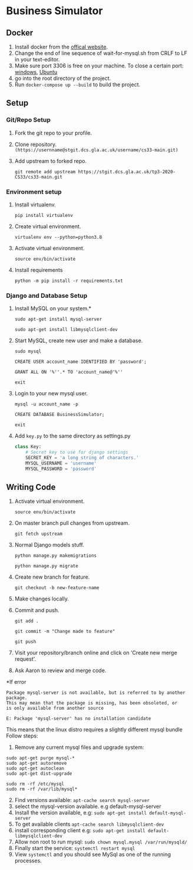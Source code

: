 # Business Simulator

## Docker

1. Install docker from the [offical website](https://www.docker.com/).
2. Change the end of line sequence of wait-for-mysql.sh from CRLF to LF in your text-editor.
3. Make sure port 3306 is free on your machine. To close a certain port: [windows](https://madvens.wordpress.com/2012/06/02/how-to-free-a-port-on-windows/), [Ubuntu](https://stackoverflow.com/a/30753172)
4. go into the root directory of the project.
5. Run `docker-compose up --build` to build the project.

## Setup

### Git/Repo Setup

1. Fork the git repo to your profile.

2. Clone repository.
    `(https://usernname@stgit.dcs.gla.ac.uk/username/cs33-main.git)`

3. Add upstream to forked repo.

    `git remote add upstream https://stgit.dcs.gla.ac.uk/tp3-2020-CS33/cs33-main.git`

### Environment setup

1. Install virtualenv.

    `pip install virtualenv`
2. Create virtual environment.

    `virtualenv env --python=python3.8`
3. Activate virtual environment.

    `source env/bin/activate`
4. Install requirements

    `python -m pip install -r requirements.txt`

### Django and Database Setup

1. Install MySQL on your system.*

    `sudo apt-get install mysql-server`

    `sudo apt-get install libmysqlclient-dev`
2. Start MySQL, create new user and make a database.

    `sudo mysql`

    `CREATE USER account_name IDENTIFIED BY 'password';`

    ```GRANT ALL ON '%''.* TO 'account_name@'%'' ```

    `exit`
3. Login to your new mysql user.

    `mysql -u account_name -p`

    `CREATE DATABASE BusinessSimulator;`

    `exit`
4. Add `key.py` to the same directory as settings.py

    ```py
    class Key:
        # Secret key to use for django settings
        SECRET_KEY = 'a long string of characters.'
        MYSQL_USERNAME = 'username'
        MYSQL_PASSWORD = 'password'
    ```

## Writing Code

1. Activate virtual environment.

    `source env/bin/activate`
2. On master branch pull changes from upstream.

    `git fetch upstream`
3. Normal Django models stuff.

    `python manage.py makemigrations`

    `python manage.py migrate`

4. Create new branch for feature.

   `git checkout -b new-feature-name`
5. Make changes locally.
6. Commit and push.

    `git add .`

    `git commit -m "Change made to feature"`

    `git push`
7. Visit your repository/branch online and click on 'Create new merge request'.
8. Ask Aaron to review and merge code.


\*If error
```
Package mysql-server is not available, but is referred to by another package.
This may mean that the package is missing, has been obsoleted, or
is only available from another source

E: Package 'mysql-server' has no installation candidate
```
This means that the linux distro requires a slightly different mysql bundle
Follow steps:
1. Remove any current mysql files and upgrade system: 
``` 
sudo apt-get purge mysql-*
sudo apt-get autoremove
sudo apt-get autoclean
sudo apt-get dist-upgrade

sudo rm -rf /etc/mysql
sudo rm -rf /var/lib/mysql*
```
2. Find versions available: `apt-cache search mysql-server`
3. select the mysql-version available. e.g default-mysql-server
4. Install the version available, e.g: `sudo apt-get install default-mysql-server`
5. To get available clients `apt-cache search libmysqlclient-dev`
6. install corresponding client e.g: `sudo apt-get install default-libmysqlclient-dev`
7. Allow non root to run mysql: `sudo chown mysql.mysql /var/run/mysqld/`
8. Finally start the service: `systemctl restart mysql`
9. View `systemctl` and you should see MySql as one of the running processes.  


